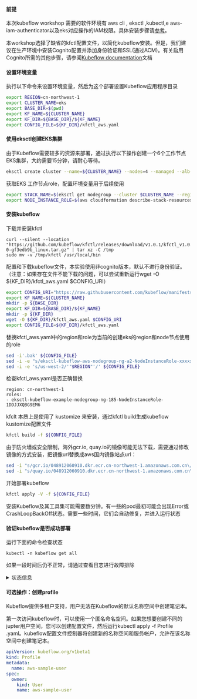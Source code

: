 #### 前提

本次kubeflow workshop 需要的软件环境有 aws cli , eksctl ,kubectl,e aws-iam-authenticator以及eks对应操作的IAM权限。具体安装步骤请[参考]([https://github.com/aws-samples/eks-workshop-greater-china/blob/master/china/2020_EKS_Launch_Workshop/%E6%AD%A5%E9%AA%A41-%E5%87%86%E5%A4%87%E5%AE%9E%E9%AA%8C%E7%8E%AF%E5%A2%83.md](https://github.com/aws-samples/eks-workshop-greater-china/blob/master/china/2020_EKS_Launch_Workshop/步骤1-准备实验环境.md))。

本workshop选择了缺省的kfctl配置文件，以简化kubeflow安装。但是，我们建议在生产环境中安装Cognito配置并添加身份验证和SSL(通过ACM)。有关启用Cognito所需的其他步骤，请参阅[Kubeflow documentation](https://www.kubeflow.org/docs/aws/deploy/install-kubeflow/)文档

#### 设置环境变量

执行以下命令来设置环境变量，然后为这个部署设置Kubeflow应用程序目录

```bash
export REGION=cn-northwest-1
export CLUSTER_NAME=eks
export BASE_DIR=$(pwd)
export KF_NAME=${CLUSTER_NAME}
export KF_DIR=${BASE_DIR}/${KF_NAME}
export CONFIG_FILE=${KF_DIR}/kfctl_aws.yaml
```

#### 使用eksctl创建EKS集群

由于Kubeflow需要较多的资源来部署，通过执行以下操作创建一个6个工作节点EKS集群，大约需要15分钟，请耐心等待。

```bash
eksctl create cluster --name=${CLUSTER_NAME} --nodes=4 --managed --alb-ingress-access --region=${REGION}
```

获取EKS 工作节点role，配置环境变量用于后续使用

```bash
export STACK_NAME=$(eksctl get nodegroup --cluster $CLUSTER_NAME --region $REGION  -o json | jq -r '.[].StackName')
export NODE_INSTANCE_ROLE=$(aws cloudformation describe-stack-resources --region $REGION --stack-name $STACK_NAME | jq -r '.StackResources[] | select(.LogicalResourceId=="NodeInstanceRole") | .PhysicalResourceId' ) 
```

#### 安装kubeflow

下载并安装kfctl

```
curl --silent --location "https://github.com/kubeflow/kfctl/releases/download/v1.0.1/kfctl_v1.0.1-0-gf3edb9b_linux.tar.gz" | tar xz -C /tmp
sudo mv -v /tmp/kfctl /usr/local/bin
```

配置和下载kubeflow文件，本实验使用非cognito版本，默认不进行身份验证。（注意：如果存在文件不能下载的问题，可以尝试重新运行wget -O ${KF_DIR}/kfctl_aws.yaml $CONFIG_URI）

```bash
export CONFIG_URI="https://raw.githubusercontent.com/kubeflow/manifests/v1.0-branch/kfdef/kfctl_aws.v1.0.1.yaml"
export KF_NAME=${CLUSTER_NAME}
mkdir -p ${BASE_DIR}
export KF_DIR=${BASE_DIR}/${KF_NAME}
mkdir -p ${KF_DIR}
wget -O ${KF_DIR}/kfctl_aws.yaml $CONFIG_URI
export CONFIG_FILE=${KF_DIR}/kfctl_aws.yaml

```

替换kfctl_aws.yaml中的region和role为当前的创建eks的region和node节点使用的role

```bash
sed -i'.bak' ${CONFIG_FILE}
sed -i -e "s/eksctl-kubeflow-aws-nodegroup-ng-a2-NodeInstanceRole-xxxxxxx/$NODE_INSTANCE_ROLE/g" ${CONFIG_FILE}
sed -i -e 's/us-west-2/'"$REGION"'/' ${CONFIG_FILE}
```

检查kfctl_aws.yaml是否正确替换

```
region: cn-northwest-1
roles:
- eksctl-kubeflow-example-nodegroup-ng-185-NodeInstanceRole-1DDJJXQBG9EM6
```

kfclt 本质上是使用了 kustomize 来安装，通过kfctl build生成kubeflow  kustomize配置文件

```bash
kfctl build -f ${CONFIG_FILE}
```

由于防火墙或安全限制，海外gcr.io, quay.io的镜像可能无法下载，需要通过修改镜像的方式安装，把镜像url替换成aws国内镜像站点url：

```bash
sed -i "s/gcr.io/048912060910.dkr.ecr.cn-northwest-1.amazonaws.com.cn\/gcr/g" `grep "gcr.io" -rl ${KF_DIR}`
sed -i "s/quay.io/048912060910.dkr.ecr.cn-northwest-1.amazonaws.com.cn\/quay/g" `grep "quay.io" -rl ${KF_DIR}`
```

开始部署kubeflow

```bash
kfctl apply -V -f ${CONFIG_FILE}
```

安装Kubeflow及其工具集可能需要数分钟。有一些的pod最初可能会出现Error或CrashLoopBackOff状态。需要一些时间，它们会自动修复，并进入运行状态



#### 验证kubeflow是否成功部署

运行下面的命令检查状态

```
kubectl -n kubeflow get all
```

如果一段时间后仍不正常，请通过查看日志进行故障排除

<details>
<summary>状态信息</summary>
<pre><codes>
$ kubectl -n kubeflow get all                         
NAME                                                               READY   STATUS      RESTARTS   AGE
pod/admission-webhook-bootstrap-stateful-set-0                     1/1     Running     0          5m50s
pod/admission-webhook-deployment-64cb96ddbf-x2zfm                  1/1     Running     0          5m12s
pod/alb-ingress-controller-c76dd95d-z2kc7                          1/1     Running     0          5m45s
pod/application-controller-stateful-set-0                          1/1     Running     0          6m32s
pod/argo-ui-778676df64-w4lpj                                       1/1     Running     0          5m51s
pod/centraldashboard-7dd7dd685d-fjnr2                              1/1     Running     0          5m51s
pod/jupyter-web-app-deployment-89789fd5-pmwmf                      1/1     Running     0          5m50s
pod/katib-controller-6b789b6cb5-rc7xz                              1/1     Running     1          5m48s
pod/katib-db-manager-64f548b47c-6p6nv                              1/1     Running     0          5m48s
pod/katib-mysql-57884cb488-6g9zk                                   1/1     Running     0          5m48s
pod/katib-ui-5c5cc6bd77-mwmrl                                      1/1     Running     0          5m48s
pod/metacontroller-0                                               1/1     Running     0          5m51s
pod/metadata-db-76c9f78f77-pjvh8                                   1/1     Running     0          5m49s
pod/metadata-deployment-674fdd976b-946k6                           1/1     Running     0          5m49s
pod/metadata-envoy-deployment-5688989bd6-j5bdh                     1/1     Running     0          5m49s
pod/metadata-grpc-deployment-5579bdc87b-fc88k                      1/1     Running     2          5m49s
pod/metadata-ui-9b8cd699d-drm2p                                    1/1     Running     0          5m49s
pod/minio-755ff748b-hdfwk                                          1/1     Running     0          5m47s
pod/ml-pipeline-79b4f85cbc-hcttq                                   1/1     Running     5          5m47s
pod/ml-pipeline-ml-pipeline-visualizationserver-5fdffdc5bf-nqjb5   1/1     Running     0          5m46s
pod/ml-pipeline-persistenceagent-645cb66874-rgrt4                  1/1     Running     1          5m47s
pod/ml-pipeline-scheduledworkflow-6c978b6b85-dxgw4                 1/1     Running     0          5m46s
pod/ml-pipeline-ui-6995b7bccf-ktwb2                                1/1     Running     0          5m47s
pod/ml-pipeline-viewer-controller-deployment-8554dc7b9f-n4ccc      1/1     Running     0          5m46s
pod/mpi-operator-5bf8b566b7-gkbz9                                  1/1     Running     0          5m45s
pod/mysql-598bc897dc-srtpt                                         1/1     Running     0          5m47s
pod/notebook-controller-deployment-7db57b9ccf-4pqkw                1/1     Running     0          5m49s
pod/nvidia-device-plugin-daemonset-4s9tv                           1/1     Running     0          5m46s
pod/nvidia-device-plugin-daemonset-5p8kn                           1/1     Running     0          5m46s
pod/nvidia-device-plugin-daemonset-84jv6                           1/1     Running     0          5m46s
pod/nvidia-device-plugin-daemonset-d7x5f                           1/1     Running     0          5m46s
pod/nvidia-device-plugin-daemonset-m8cpr                           1/1     Running     0          5m46s
pod/profiles-deployment-b45dbc6f-7jfqw                             2/2     Running     0          5m46s
pod/pytorch-operator-5fd5f94bdd-dbddk                              1/1     Running     0          5m49s
pod/seldon-controller-manager-679fc777cd-58vzl                     1/1     Running     0          5m45s
pod/spark-operatorcrd-cleanup-tc4nw                                0/2     Completed   0          5m50s
pod/spark-operatorsparkoperator-c7b64b87f-w6glw                    1/1     Running     0          5m50s
pod/spartakus-volunteer-5b7d86d9cd-2z4dn                           1/1     Running     0          5m49s
pod/tensorboard-6544748d94-dr87g                                   1/1     Running     0          5m48s
pod/tf-job-operator-7d7c8fb8bb-bh2j9                               1/1     Running     0          5m48s
pod/workflow-controller-945c84565-ctx84                            1/1     Running     0          5m51s


NAME                                                  TYPE        CLUSTER-IP       EXTERNAL-IP   PORT(S)             AGE
service/admission-webhook-service                     ClusterIP   10.100.34.137    <none>        443/TCP             5m50s
service/application-controller-service                ClusterIP   10.100.122.252   <none>        443/TCP             6m32s
service/argo-ui                                       NodePort    10.100.56.77     <none>        80:32722/TCP        5m51s
service/centraldashboard                              ClusterIP   10.100.122.184   <none>        80/TCP              5m51s
service/jupyter-web-app-service                       ClusterIP   10.100.184.50    <none>        80/TCP              5m50s
service/katib-controller                              ClusterIP   10.100.96.16     <none>        443/TCP,8080/TCP    5m48s
service/katib-db-manager                              ClusterIP   10.100.161.38    <none>        6789/TCP            5m48s
service/katib-mysql                                   ClusterIP   10.100.186.115   <none>        3306/TCP            5m48s
service/katib-ui                                      ClusterIP   10.100.110.39    <none>        80/TCP              5m48s
service/metadata-db                                   ClusterIP   10.100.92.177    <none>        3306/TCP            5m49s
service/metadata-envoy-service                        ClusterIP   10.100.17.145    <none>        9090/TCP            5m49s
service/metadata-grpc-service                         ClusterIP   10.100.238.212   <none>        8080/TCP            5m49s
service/metadata-service                              ClusterIP   10.100.183.244   <none>        8080/TCP            5m49s
service/metadata-ui                                   ClusterIP   10.100.28.97     <none>        80/TCP              5m49s
service/minio-service                                 ClusterIP   10.100.185.36    <none>        9000/TCP            5m48s
service/ml-pipeline                                   ClusterIP   10.100.45.162    <none>        8888/TCP,8887/TCP   5m48s
service/ml-pipeline-ml-pipeline-visualizationserver   ClusterIP   10.100.211.60    <none>        8888/TCP            5m47s
service/ml-pipeline-tensorboard-ui                    ClusterIP   10.100.150.113   <none>        80/TCP              5m47s
service/ml-pipeline-ui                                ClusterIP   10.100.135.60    <none>        80/TCP              5m47s
service/mysql                                         ClusterIP   10.100.37.144    <none>        3306/TCP            5m48s
service/notebook-controller-service                   ClusterIP   10.100.250.183   <none>        443/TCP             5m49s
service/profiles-kfam                                 ClusterIP   10.100.24.246    <none>        8081/TCP            5m47s
service/pytorch-operator                              ClusterIP   10.100.104.208   <none>        8443/TCP            5m49s
service/seldon-webhook-service                        ClusterIP   10.100.68.153    <none>        443/TCP             5m46s
service/tensorboard                                   ClusterIP   10.100.25.5      <none>        9000/TCP            5m49s
service/tf-job-operator                               ClusterIP   10.100.165.41    <none>        8443/TCP            5m48s

NAME                                            DESIRED   CURRENT   READY   UP-TO-DATE   AVAILABLE   NODE SELECTOR   AGE
daemonset.apps/nvidia-device-plugin-daemonset   5         5         5       5            5           <none>          5m46s

NAME                                                          READY   UP-TO-DATE   AVAILABLE   AGE
deployment.apps/admission-webhook-deployment                  1/1     1            1           5m50s
deployment.apps/alb-ingress-controller                        1/1     1            1           5m46s
deployment.apps/argo-ui                                       1/1     1            1           5m51s
deployment.apps/centraldashboard                              1/1     1            1           5m51s
deployment.apps/jupyter-web-app-deployment                    1/1     1            1           5m50s
deployment.apps/katib-controller                              1/1     1            1           5m48s
deployment.apps/katib-db-manager                              1/1     1            1           5m48s
deployment.apps/katib-mysql                                   1/1     1            1           5m48s
deployment.apps/katib-ui                                      1/1     1            1           5m48s
deployment.apps/metadata-db                                   1/1     1            1           5m49s
deployment.apps/metadata-deployment                           1/1     1            1           5m49s
deployment.apps/metadata-envoy-deployment                     1/1     1            1           5m49s
deployment.apps/metadata-grpc-deployment                      1/1     1            1           5m49s
deployment.apps/metadata-ui                                   1/1     1            1           5m49s
deployment.apps/minio                                         1/1     1            1           5m48s
deployment.apps/ml-pipeline                                   1/1     1            1           5m48s
deployment.apps/ml-pipeline-ml-pipeline-visualizationserver   1/1     1            1           5m47s
deployment.apps/ml-pipeline-persistenceagent                  1/1     1            1           5m48s
deployment.apps/ml-pipeline-scheduledworkflow                 1/1     1            1           5m47s
deployment.apps/ml-pipeline-ui                                1/1     1            1           5m47s
deployment.apps/ml-pipeline-viewer-controller-deployment      1/1     1            1           5m47s
deployment.apps/mpi-operator                                  1/1     1            1           5m46s
deployment.apps/mysql                                         1/1     1            1           5m48s
deployment.apps/notebook-controller-deployment                1/1     1            1           5m49s
deployment.apps/profiles-deployment                           1/1     1            1           5m47s
deployment.apps/pytorch-operator                              1/1     1            1           5m49s
deployment.apps/seldon-controller-manager                     1/1     1            1           5m46s
deployment.apps/spark-operatorsparkoperator                   1/1     1            1           5m50s
deployment.apps/spartakus-volunteer                           1/1     1            1           5m49s
deployment.apps/tensorboard                                   1/1     1            1           5m49s
deployment.apps/tf-job-operator                               1/1     1            1           5m48s
deployment.apps/workflow-controller                           1/1     1            1           5m51s

NAME                                                                     DESIRED   CURRENT   READY   AGE
replicaset.apps/admission-webhook-deployment-64cb96ddbf                  1         1         1       5m50s
replicaset.apps/alb-ingress-controller-c76dd95d                          1         1         1       5m45s
replicaset.apps/argo-ui-778676df64                                       1         1         1       5m51s
replicaset.apps/centraldashboard-7dd7dd685d                              1         1         1       5m51s
replicaset.apps/jupyter-web-app-deployment-89789fd5                      1         1         1       5m50s
replicaset.apps/katib-controller-6b789b6cb5                              1         1         1       5m48s
replicaset.apps/katib-db-manager-64f548b47c                              1         1         1       5m48s
replicaset.apps/katib-mysql-57884cb488                                   1         1         1       5m48s
replicaset.apps/katib-ui-5c5cc6bd77                                      1         1         1       5m48s
replicaset.apps/metadata-db-76c9f78f77                                   1         1         1       5m49s
replicaset.apps/metadata-deployment-674fdd976b                           1         1         1       5m49s
replicaset.apps/metadata-envoy-deployment-5688989bd6                     1         1         1       5m49s
replicaset.apps/metadata-grpc-deployment-5579bdc87b                      1         1         1       5m49s
replicaset.apps/metadata-ui-9b8cd699d                                    1         1         1       5m49s
replicaset.apps/minio-755ff748b                                          1         1         1       5m47s
replicaset.apps/ml-pipeline-79b4f85cbc                                   1         1         1       5m47s
replicaset.apps/ml-pipeline-ml-pipeline-visualizationserver-5fdffdc5bf   1         1         1       5m46s
replicaset.apps/ml-pipeline-persistenceagent-645cb66874                  1         1         1       5m47s
replicaset.apps/ml-pipeline-scheduledworkflow-6c978b6b85                 1         1         1       5m46s
replicaset.apps/ml-pipeline-ui-6995b7bccf                                1         1         1       5m47s
replicaset.apps/ml-pipeline-viewer-controller-deployment-8554dc7b9f      1         1         1       5m46s
replicaset.apps/mpi-operator-5bf8b566b7                                  1         1         1       5m45s
replicaset.apps/mysql-598bc897dc                                         1         1         1       5m47s
replicaset.apps/notebook-controller-deployment-7db57b9ccf                1         1         1       5m49s
replicaset.apps/profiles-deployment-b45dbc6f                             1         1         1       5m46s
replicaset.apps/pytorch-operator-5fd5f94bdd                              1         1         1       5m49s
replicaset.apps/seldon-controller-manager-679fc777cd                     1         1         1       5m45s
replicaset.apps/spark-operatorsparkoperator-c7b64b87f                    1         1         1       5m50s
replicaset.apps/spartakus-volunteer-5b7d86d9cd                           1         1         1       5m49s
replicaset.apps/tensorboard-6544748d94                                   1         1         1       5m48s
replicaset.apps/tf-job-operator-7d7c8fb8bb                               1         1         1       5m48s
replicaset.apps/workflow-controller-945c84565                            1         1         1       5m51s

NAME                                                        READY   AGE
statefulset.apps/admission-webhook-bootstrap-stateful-set   1/1     5m50s
statefulset.apps/application-controller-stateful-set        1/1     6m32s
statefulset.apps/metacontroller                             1/1     5m51s

NAME                                  COMPLETIONS   DURATION   AGE
job.batch/spark-operatorcrd-cleanup   1/1           42s        5m50s
</codes></pre>
</details>


#### 可选操作：创建profile

Kubeflow提供多租户支持，用户无法在Kubeflow的默认名称空间中创建笔记本。

第一次访问kubeflow时，可以使用一个匿名命名空间。如果您想要创建不同的jupter用户空间，您可以创建配置文件，然后运行kubectl apply -f Profile .yaml。kubeflow配置文件控制器将创建新的名称空间和服务帐户，允许在该名称空间中创建笔记本。

```yaml
apiVersion: kubeflow.org/v1beta1
kind: Profile
metadata:
  name: aws-sample-user
spec:
  owner:
    kind: User
    name: aws-sample-user
```

